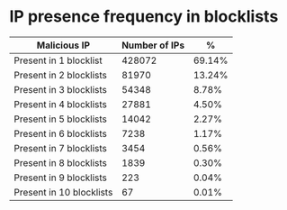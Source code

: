 # IP presence frequency in blocklists
| Malicious IP | Number of IPs | % |
|----|----|----|
| Present in 1 blocklist | 428072 | 69.14% |
| Present in 2 blocklists | 81970 | 13.24% |
| Present in 3 blocklists | 54348 | 8.78% |
| Present in 4 blocklists | 27881 | 4.50% |
| Present in 5 blocklists | 14042 | 2.27% |
| Present in 6 blocklists | 7238 | 1.17% |
| Present in 7 blocklists | 3454 | 0.56% |
| Present in 8 blocklists | 1839 | 0.30% |
| Present in 9 blocklists | 223 | 0.04% |
| Present in 10 blocklists | 67 | 0.01% |
